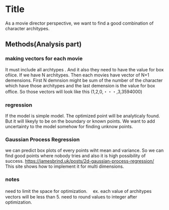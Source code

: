 # Title
As a movie director perspective, we want to find a good combination of character architypes.

## Methods(Analysis part)
### making vectors for each movie
It must include all archtypes . And it also they need to have the value for box ofiice. 
If we have N architypes. Then each movies have vector of N+1 demensions. First N demnsion might be  sum of the number of the character which have those architypes  and  the last demension is the value for  box office. 
So those vectors will look like this (1,2,0,・・・,3,3594000)


### regression
If the model is simple model. The optimized point will be analyticaly found. But it will likeyly to be on the boundary or known points.
We want to add uncertainty to the model somehow for finding unknow points.

### Gaussian Process Regression
we can predict box plots of every points wiht mean and variance. So we can find good points where nobody tries and also it is high possibility of success.
https://jamesbrind.uk/posts/2d-gaussian-process-regression/
This site shows how to implement it for multi dimensions.

### notes
need to limit the space for optimization. 　ex. each value of architypes vectors will be less than 5.
need to round values to integer after optimization.
